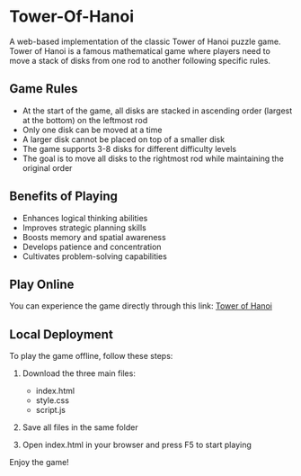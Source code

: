 # Tower-Of-Hanoi

A web-based implementation of the classic Tower of Hanoi puzzle game. Tower of Hanoi is a famous mathematical game where players need to move a stack of disks from one rod to another following specific rules.

## Game Rules

- At the start of the game, all disks are stacked in ascending order (largest at the bottom) on the leftmost rod
- Only one disk can be moved at a time
- A larger disk cannot be placed on top of a smaller disk
- The game supports 3-8 disks for different difficulty levels
- The goal is to move all disks to the rightmost rod while maintaining the original order

## Benefits of Playing

- Enhances logical thinking abilities
- Improves strategic planning skills
- Boosts memory and spatial awareness
- Develops patience and concentration
- Cultivates problem-solving capabilities

## Play Online

You can experience the game directly through this link:
[Tower of Hanoi](https://tower-of-hanoi-dw9m.onrender.com)

## Local Deployment

To play the game offline, follow these steps:

1. Download the three main files:
   - index.html
   - style.css
   - script.js

2. Save all files in the same folder

3. Open index.html in your browser and press F5 to start playing

Enjoy the game!
